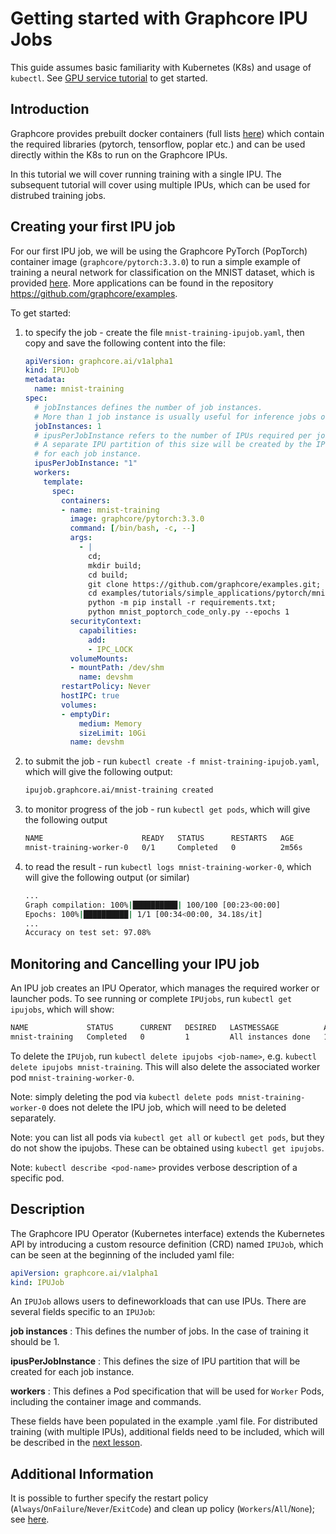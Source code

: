 # Getting started with Graphcore IPU Jobs

This guide assumes basic familiarity with Kubernetes (K8s) and usage of `kubectl`. See [GPU service tutorial](../gpuservice/training/L1_getting_started.md) to get started.

## Introduction

Graphcore provides prebuilt docker containers (full lists [here](https://hub.docker.com/u/graphcore)) which contain the required libraries (pytorch, tensorflow, poplar etc.) and can be used directly within the K8s to run on the Graphcore IPUs.

In this tutorial we will cover running training with a single IPU. The subsequent tutorial will cover using multiple IPUs, which can be used for distrubed training jobs.

## Creating your first IPU job

For our first IPU job, we will be using the Graphcore PyTorch (PopTorch) container image (`graphcore/pytorch:3.3.0`) to run a simple example of training a neural network for classification on the MNIST dataset, which is provided [here](https://github.com/graphcore/examples/tree/master/tutorials/simple_applications/pytorch/mnist). More applications can be found in the repository <https://github.com/graphcore/examples>.

To get started:

1. to specify the job - create the file `mnist-training-ipujob.yaml`, then copy and save the following content into the file:

    ``` yaml
    apiVersion: graphcore.ai/v1alpha1
    kind: IPUJob
    metadata:
      name: mnist-training
    spec:
      # jobInstances defines the number of job instances.
      # More than 1 job instance is usually useful for inference jobs only.
      jobInstances: 1
      # ipusPerJobInstance refers to the number of IPUs required per job instance.
      # A separate IPU partition of this size will be created by the IPU Operator
      # for each job instance.
      ipusPerJobInstance: "1"
      workers:
        template:
          spec:
            containers:
            - name: mnist-training
              image: graphcore/pytorch:3.3.0
              command: [/bin/bash, -c, --]
              args:
                - |
                  cd;
                  mkdir build;
                  cd build;
                  git clone https://github.com/graphcore/examples.git;
                  cd examples/tutorials/simple_applications/pytorch/mnist;
                  python -m pip install -r requirements.txt;
                  python mnist_poptorch_code_only.py --epochs 1
              securityContext:
                capabilities:
                  add:
                  - IPC_LOCK
              volumeMounts:
              - mountPath: /dev/shm
                name: devshm
            restartPolicy: Never
            hostIPC: true
            volumes:
            - emptyDir:
                medium: Memory
                sizeLimit: 10Gi
              name: devshm
    ```

1. to submit the job - run `kubectl create -f mnist-training-ipujob.yaml`, which will give the following output:

    ``` bash
    ipujob.graphcore.ai/mnist-training created
    ```

1. to monitor progress of the job - run `kubectl get pods`, which will give the following output

    ``` bash
    NAME                      READY   STATUS      RESTARTS   AGE
    mnist-training-worker-0   0/1     Completed   0          2m56s
    ```

1. to read the result - run `kubectl logs mnist-training-worker-0`, which will give the following output (or similar)

   ``` bash
   ...
   Graph compilation: 100%|██████████| 100/100 [00:23<00:00]
   Epochs: 100%|██████████| 1/1 [00:34<00:00, 34.18s/it]
   ...
   Accuracy on test set: 97.08%
   ```

## Monitoring and Cancelling your IPU job

An IPU job creates an IPU Operator, which manages the required worker or launcher pods. To see running or complete `IPUjobs`, run `kubectl get ipujobs`, which will show:

``` bash
NAME             STATUS      CURRENT   DESIRED   LASTMESSAGE          AGE
mnist-training   Completed   0         1         All instances done   10m
```

To delete the `IPUjob`, run `kubectl delete ipujobs <job-name>`, e.g. `kubectl delete ipujobs mnist-training`. This will also delete the associated worker pod `mnist-training-worker-0`.

Note: simply deleting the pod via `kubectl delete pods mnist-training-worker-0` does not delete the IPU job, which will need to be deleted separately.

Note: you can list all pods via `kubectl get all` or `kubectl get pods`, but they do not show the ipujobs. These can be obtained using `kubectl get ipujobs`.

Note: `kubectl describe <pod-name>` provides verbose description of a specific pod.

## Description

The Graphcore IPU Operator (Kubernetes interface) extends the Kubernetes API by introducing a custom resource definition (CRD) named `IPUJob`, which can be seen at the beginning of the included yaml file:

``` yaml
apiVersion: graphcore.ai/v1alpha1
kind: IPUJob
```

An `IPUJob` allows users to defineworkloads that can use IPUs. There are several fields specific to an `IPUJob`:

**job instances** : This defines the number of jobs. In the case of training it should be 1.

**ipusPerJobInstance** : This defines the size of IPU partition that will be created for each job instance.

**workers** : This defines a Pod specification that will be used for `Worker` Pods, including the container image and commands.

These fields have been populated in the example .yaml file. For distributed training (with multiple IPUs), additional fields need to be included, which will be described in the [next lesson](./L2_multiple_IPU.md).

## Additional Information

It is possible to further specify the restart policy (`Always`/`OnFailure`/`Never`/`ExitCode`) and clean up policy (`Workers`/`All`/`None`); see [here](https://docs.graphcore.ai/projects/kubernetes-user-guide/en/latest/creating-ipujob.html).
